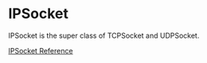 # IPSocket

IPSocket is the super class of TCPSocket and UDPSocket.

[IPSocket Reference](https://ruby-doc.org/stdlib-2.6/libdoc/socket/rdoc/IPSocket.html)